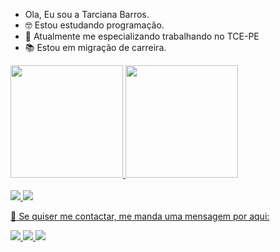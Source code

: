 - Ola, Eu sou a Tarciana Barros.
- 🤓 Estou estudando programação.
- 🌱 Atualmente me especializando trabalhando no TCE-PE
- 📚 Estou em migração de carreira.

<div>
  <a href="https://github.com/TarcianaBarros">
  <img height="180em" src="https://github-readme-stats.vercel.app/api?username=TarcianaBarros&show_icons=true&theme=cobalt&include_all_commits=true&count_private=true"/>
  <img height="180em" src="https://github-readme-stats.vercel.app/api/top-langs/?username=TarcianaBarros&layout=compact&langs_count=7&theme=cobalt"/>
</div>

<div style="display: inline_block"><br>
  <img src="https://img.shields.io/badge/Python-14354C?style=for-the-badge&logo=python&logoColor=white" />
  <img src="https://img.shields.io/badge/Java-ED8B00?style=for-the-badge&logo=java&logoColor=white" />
</div>

 <p align="left">
  💌 Se quiser me contactar, me manda uma mensagem por aqui:
</p>

<p align="left">
  <a href="https://www.instagram.com/tarci_vbarros/" alt="Instagram">
    <img src="https://img.shields.io/badge/-Instagram-1C1C1C?style=for-the-badge&logo=Instagram&logoColor=00FFFF&link=https://www.instagram.com/tarci_vbarros"/>
  </a>
  
  <a href="https://www.linkedin.com/in/tarciana-barros-81a8071b7" alt="Linkedin">
    <img src="https://img.shields.io/badge/-Linkedin-1C1C1C?style=for-the-badge&logo=Linkedin&logoColor=00FFFF&link=https://www.linkedin.com/in/tarciana-barros-81a8071b7"/>
  </a>
  
  <a href="https://gmail.com/tarcianavbarros" alt="Gmail">
  <img src="https://img.shields.io/badge/-Gmail-FF0000?style=flat-square&labelColor=FF0000&logo=gmail&logoColor=white&link=tarcianavbarros@gmail.com" /></a>
  </a>
</p>  
  
 
